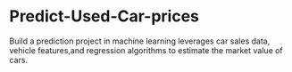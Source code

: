 # Predict-Used-Car-prices
Build a prediction project in machine learning leverages car sales data, vehicle features,and regression algorithms to estimate the market value of cars.
